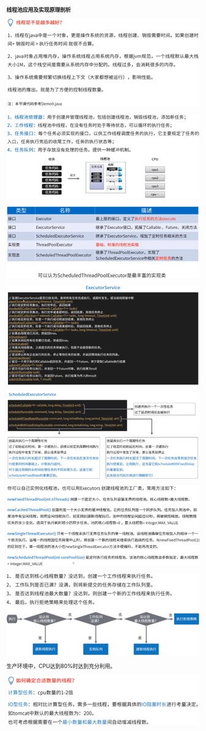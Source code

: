 **线程池应用及实现原理剖析**



![](为什么用线程池.png)



![](线程池原理-概念.png)



![](线程池API-接口定义和实现类.png)



![](线程池API-方法定义1.png)



![](线程池API-方法定义2.png)



![](线程池API-Executors工具类.png)



![](线程池原理-任务execute过程.png)



生产环境中，CPU达到80%时达到充分利用。

![](线程数量.png)

